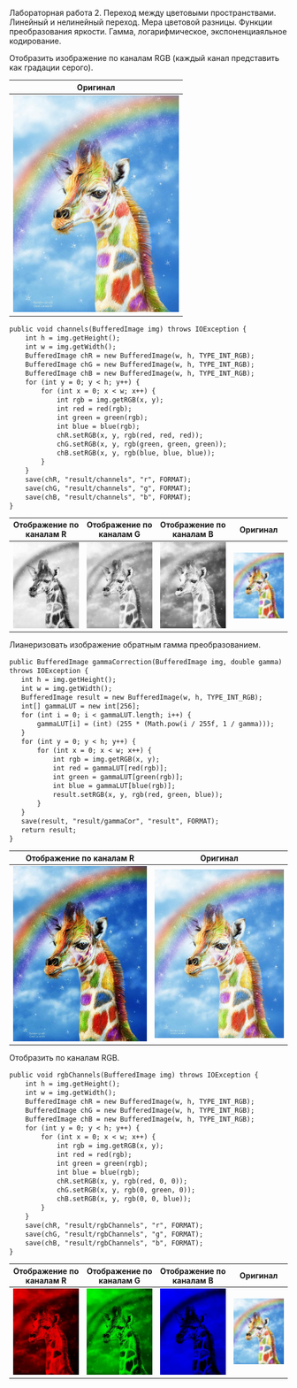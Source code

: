 Лабораторная работа 2. Переход между цветовыми пространствами. Линейный и нелинейный переход. Мера цветовой разницы. Функции преобразования яркости. Гамма, логарифмическое, экспоненциаяльное кодирование.

Отобразить изображение по каналам RGB (каждый канал представить как градации серого).


Оригинал                                |  
:--------------------------------------:|
 <img src="original.jpg" width="300"/>|  

```
public void channels(BufferedImage img) throws IOException {
    int h = img.getHeight();
    int w = img.getWidth();
    BufferedImage chR = new BufferedImage(w, h, TYPE_INT_RGB);
    BufferedImage chG = new BufferedImage(w, h, TYPE_INT_RGB);
    BufferedImage chB = new BufferedImage(w, h, TYPE_INT_RGB);
    for (int y = 0; y < h; y++) {
        for (int x = 0; x < w; x++) {
            int rgb = img.getRGB(x, y);
            int red = red(rgb);
            int green = green(rgb);
            int blue = blue(rgb);
            chR.setRGB(x, y, rgb(red, red, red));
            chG.setRGB(x, y, rgb(green, green, green));
            chB.setRGB(x, y, rgb(blue, blue, blue));
        }
    }
    save(chR, "result/channels", "r", FORMAT);
    save(chG, "result/channels", "g", FORMAT);
    save(chB, "result/channels", "b", FORMAT);
}
```


Отображение по каналам R                  | Отображение по каналам G                | Отображение по каналам B               | Оригинал               | 
:----------------------------------------:|:---------------------------------------:|:--------------------------------------:|:--------------------------------------:|
 <img src="channel1.jpg" width="700"/>    |  <img src="channel2.jpg" width="700"/>  |  <img src="channel3.jpg" width="700"/> | <img src="original.jpg" width="700"/>  |
 
 Лианеризовать изображение обратным гамма преобразованием.
 
 ```
public BufferedImage gammaCorrection(BufferedImage img, double gamma) throws IOException {
    int h = img.getHeight();
    int w = img.getWidth();
    BufferedImage result = new BufferedImage(w, h, TYPE_INT_RGB);
    int[] gammaLUT = new int[256];
    for (int i = 0; i < gammaLUT.length; i++) {
        gammaLUT[i] = (int) (255 * (Math.pow(i / 255f, 1 / gamma)));
    }
    for (int y = 0; y < h; y++) {
        for (int x = 0; x < w; x++) {
            int rgb = img.getRGB(x, y);
            int red = gammaLUT[red(rgb)];
            int green = gammaLUT[green(rgb)];
            int blue = gammaLUT[blue(rgb)];
            result.setRGB(x, y, rgb(red, green, blue));
        }
    }
    save(result, "result/gammaCor", "result", FORMAT);
    return result;
}
```

Отображение по каналам R                  | Оригинал                                 |
:----------------------------------------:|:----------------------------------------:|
 <img src="gamma.jpg" width="300"/>       | <img src="original.jpg" width="300"/>       |  

Отобразить по каналам RGB.
```
public void rgbChannels(BufferedImage img) throws IOException {
    int h = img.getHeight();
    int w = img.getWidth();
    BufferedImage chR = new BufferedImage(w, h, TYPE_INT_RGB);
    BufferedImage chG = new BufferedImage(w, h, TYPE_INT_RGB);
    BufferedImage chB = new BufferedImage(w, h, TYPE_INT_RGB);
    for (int y = 0; y < h; y++) {
        for (int x = 0; x < w; x++) {
            int rgb = img.getRGB(x, y);
            int red = red(rgb);
            int green = green(rgb);
            int blue = blue(rgb);
            chR.setRGB(x, y, rgb(red, 0, 0));
            chG.setRGB(x, y, rgb(0, green, 0));
            chB.setRGB(x, y, rgb(0, 0, blue));
        }
    }
    save(chR, "result/rgbChannels", "r", FORMAT);
    save(chG, "result/rgbChannels", "g", FORMAT);
    save(chB, "result/rgbChannels", "b", FORMAT);
}
```


Отображение по каналам R                  | Отображение по каналам G                | Отображение по каналам B               | Оригинал               | 
:----------------------------------------:|:---------------------------------------:|:--------------------------------------:|:--------------------------------------:|
 <img src="channelR.jpg" width="700"/>    |  <img src="channelG.jpg" width="700"/>  |  <img src="channelB.jpg" width="700"/> | <img src="original.jpg" width="700"/>  |

